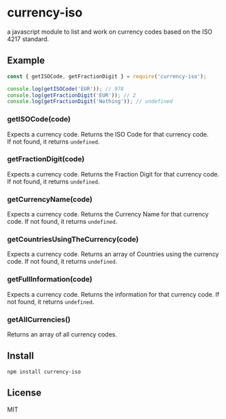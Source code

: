 # currency-iso
a javascript module to list and work on currency codes based on the ISO 4217 standard.

## Example

``` js
const { getISOCode, getFractionDigit } = require('currency-iso');

console.log(getISOCode('EUR')); // 978
console.log(getFractionDigit('EUR')); // 2
console.log(getFractionDigit('Nothing')); // undefined
```

### getISOCode(code)

Expects a currency code.
Returns the ISO Code for that currency code.  
If not found, it returns `undefined`.  

### getFractionDigit(code)

Expects a currency code.
Returns the Fraction Digit for that currency code. 
If not found, it returns `undefined`.  

### getCurrencyName(code)

Expects a currency code.
Returns the Currency Name for that currency code. 
If not found, it returns `undefined`. 

### getCountriesUsingTheCurrency(code)

Expects a currency code.
Returns an array of Countries using the currency code. 
If not found, it returns `undefined`. 

### getFullInformation(code)

Expects a currency code.
Returns the information for that currency code. 
If not found, it returns `undefined`. 

### getAllCurrencies()

Returns an array of all currency codes.

## Install

``` cli
npm install currency-iso
```

## License

MIT
